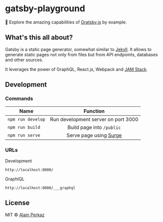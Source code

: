 # gatsby-playground

🤵 Explore the amazing capabilities of [Gratsby.js](https://www.gatsbyjs.org/) by example.

## What's this all about?

Gatsby is a static page generator, somewhat similar to [Jekyll](https://jekyllrb.com/). 
It allows to generate static pages not only from files but from API endpoints, databases and other sources.

It leverages the power of GraphQL, React.js, Webpack and [JAM Stack](https://jamstack.org/).

## Development
### Commands

| Name          | Function        |
| ------------- |:---------------:|
| `npm run develop`    | Run development server on port 3000 |
| `npm run build`      | Build page into `/public` |
| `npm run serve`      | Serve page using [Surge](http://surge.sh/) |

### URLs

Development
```
http://localhost:8000/
```

GraphIQL
```
http://localhost:8000/___graphql
```

## License
MIT © [Alain Perkaz](https://aperkaz.github.io)

